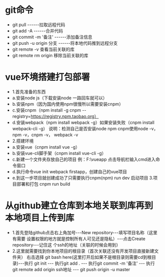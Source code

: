 
 # git命令

 - git pull  ------拉取远程代码
 - git add -A ------合并代码
 - git commit -m '备注' ------添加备注信息
 - git push -u origin 分支 ------将本地代码推到远程分支
 - git remote -v 查看当前关联的库
 - git remote rm origin 移除当前关联的库
 # vue环境搭建打包部署
 - 1.首先准备的东西
 - a.安装node js（下载安装node 一路回车就可以）
 - b.安装npm（因为国内使用npm很慢所以需要安装cnpm）
 - c.安装cnpm（npm install -g cnpm --registry=https://registry.npm.taobao.org）
 - d.安装webpack（npm install webpack -g）如果安装失败（cnpm install webpack-cli -g）
说明：检测自己是否安装node npm cnpm使用node -v， npm -v，cnpm -v， webpack -v
 - 2.搭建环境
 - a.安装vue（cnpm install vue -g）
 - b.安装vue-cli脚手架（cnpm install vue-cli -g）
 - c.新建一个文件夹存放自己的项目 例：F:\vueapp 点击导航栏输入cmd进入命令窗口
 - d.执行命令vue init webpack firstapp，创建自己的vue项目
 - e.到这一步项目就创建成功了只需要执行cnpm(npm) run dev 启动项目
  3.项目部署和打包 cnpm run build
 # 从github建立仓库到本地关联到库再到本地项目上传到库
 - 1.首先登陆github点击右上角加号---New repository---填写项目名称（这里有需要
 设置权限的地方就是控制所有人可见还是隐私）---点击Create repository---记住这
 个ssh的地址（关联的时候会用到）
 - 2.这里就需要找到你本地项目的根目录（首次关联还没有开发项目直接新建文件夹）
 右击选择 git bash here(这里打开后如果不是根目录则需要cd到根目录)---执行
 git init --- 执行git add . --- 执行git commit -m '备注' --- 执行
 git remote add origin ssh地址 --- git push origin -u master
